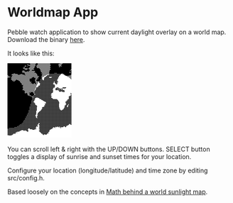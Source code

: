 Worldmap App
============

Pebble watch application to show current daylight overlay on a world map. Download the binary [here][0].

It looks like this:

![](/screenshot.png)

You can scroll left & right with the UP/DOWN buttons. SELECT button toggles a display of sunrise and sunset times for your location.

Configure your location (longitude/latitude) and time zone by editing src/config.h.

Based loosely on the concepts in [Math behind a world sunlight map][1].

[0]: http://tomyedwab.com/pebble/pebble-worldmap.pbw
[1]: http://www.edesign.nl/2009/05/14/math-behind-a-world-sunlight-map/
